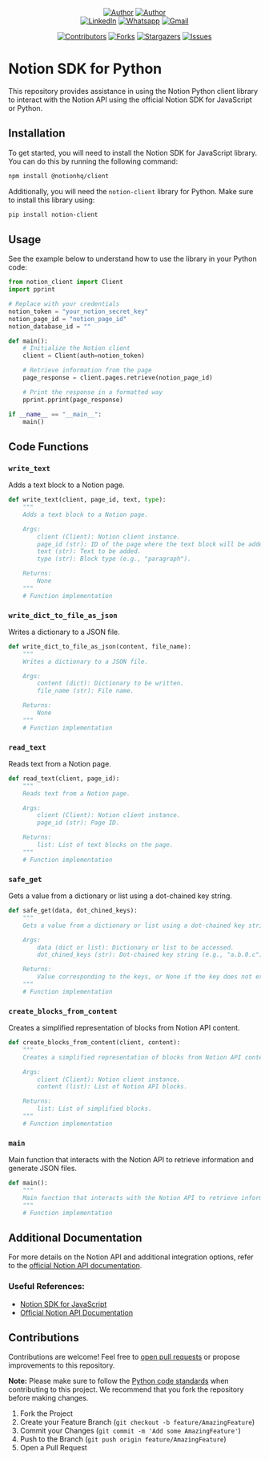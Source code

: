 
<div align="center">
    
[![Author][autor-shield]][autor-url] [![Author][autor-description]][autor-url]  
[![LinkedIn][linkedin-shield]][linkedin-url] [![Whatsapp][whatsapp-shield]][whatsapp-url] [![Gmail][gmail-shield]][gmail-url]

[![Contributors][contributors-shield]][contributors-url]
[![Forks][forks-shield]][forks-url]
[![Stargazers][stars-shield]][stars-url]
[![Issues][issues-shield]][issues-url]

  
</div>

# Notion SDK for Python

This repository provides assistance in using the Notion Python client library to interact with the Notion API using the official Notion SDK for JavaScript or Python.

## Installation

To get started, you will need to install the Notion SDK for JavaScript library. You can do this by running the following command:

```bash
npm install @notionhq/client
```

Additionally, you will need the `notion-client` library for Python. Make sure to install this library using:

```bash
pip install notion-client
```

## Usage

See the example below to understand how to use the library in your Python code:

```python
from notion_client import Client
import pprint

# Replace with your credentials
notion_token = "your_notion_secret_key"
notion_page_id = "notion_page_id"
notion_database_id = ""

def main():
    # Initialize the Notion client
    client = Client(auth=notion_token)

    # Retrieve information from the page
    page_response = client.pages.retrieve(notion_page_id)

    # Print the response in a formatted way
    pprint.pprint(page_response)

if __name__ == "__main__":
    main()
```

## Code Functions

### `write_text`

Adds a text block to a Notion page.

```python
def write_text(client, page_id, text, type):
    """
    Adds a text block to a Notion page.

    Args:
        client (Client): Notion client instance.
        page_id (str): ID of the page where the text block will be added.
        text (str): Text to be added.
        type (str): Block type (e.g., "paragraph").

    Returns:
        None
    """
    # Function implementation
```

### `write_dict_to_file_as_json`

Writes a dictionary to a JSON file.

```python
def write_dict_to_file_as_json(content, file_name):
    """
    Writes a dictionary to a JSON file.

    Args:
        content (dict): Dictionary to be written.
        file_name (str): File name.

    Returns:
        None
    """
    # Function implementation
```

### `read_text`

Reads text from a Notion page.

```python
def read_text(client, page_id):
    """
    Reads text from a Notion page.

    Args:
        client (Client): Notion client instance.
        page_id (str): Page ID.

    Returns:
        list: List of text blocks on the page.
    """
    # Function implementation
```

### `safe_get`

Gets a value from a dictionary or list using a dot-chained key string.

```python
def safe_get(data, dot_chined_keys):
    """
    Gets a value from a dictionary or list using a dot-chained key string.

    Args:
        data (dict or list): Dictionary or list to be accessed.
        dot_chined_keys (str): Dot-chained key string (e.g., "a.b.0.c").

    Returns:
        Value corresponding to the keys, or None if the key does not exist.
    """
    # Function implementation
```

### `create_blocks_from_content`

Creates a simplified representation of blocks from Notion API content.

```python
def create_blocks_from_content(client, content):
    """
    Creates a simplified representation of blocks from Notion API content.

    Args:
        client (Client): Notion client instance.
        content (list): List of Notion API blocks.

    Returns:
        list: List of simplified blocks.
    """
    # Function implementation
```

### `main`

Main function that interacts with the Notion API to retrieve information and generate JSON files.

```python
def main():
    """
    Main function that interacts with the Notion API to retrieve information and generate JSON files.
    """
    # Function implementation
```

## Additional Documentation

For more details on the Notion API and additional integration options, refer to the [official Notion API documentation](https://developers.notion.com/).

### Useful References:

- [Notion SDK for JavaScript](https://github.com/makenotion/notion-sdk-js)
- [Official Notion API Documentation](https://developers.notion.com/)

## Contributions

Contributions are welcome! Feel free to [open pull requests](https://github.com/your-username/your-python-repository/fork) or propose improvements to this repository.

**Note:** Please make sure to follow the [Python code standards](https://www.python.org/dev/peps/pep-0008/) when contributing to this project. We recommend that you fork the repository before making changes.

1. Fork the Project
2. Create your Feature Branch (`git checkout -b feature/AmazingFeature`)
3. Commit your Changes (`git commit -m 'Add some AmazingFeature'`)
4. Push to the Branch (`git push origin feature/AmazingFeature`)
5. Open a Pull Request

<!-- AUTHOR-->
[autor-shield]: https://img.shields.io/badge/Author-00acac?
[autor-url]: https://github.com/andersonlimacrv/
[autor-description]: https://img.shields.io/badge/Anderson%20Carvalho-141321?labelColor=141321

<!-- MARKDOWN SOCIAL MEDIA-->
[linkedin-shield]: https://img.shields.io/badge/LinkedIn-%230077B5.svg?&logo=linkedin&logoColor=white&style=plastic
[linkedin-url]: https://linkedin.com/in/andersonlimacrv
[facebook-url]: https://facebook.com/andersonlimacrv
[facebook-shield]: https://img.shields.io/badge/Facebook-%231877F2.svg?&logo=Facebook&logoColor=white&style=plastic
[gmail-url]: mailto:andersonlimacrv@gmail.com
[gmail-shield]: https://img.shields.io/badge/Gmail-D14836?&logo=gmail&logoColor=white&style=plastic
[whatsapp-url]: https://wa.me/5553981004874
[whatsapp-shield]: https://img.shields.io/badge/WhatsApp-25D366?&logo=whatsapp&logoColor=white&style=plastic
[twitter-url]: https://twitter.com/andersoncrvl
[twitter-shield]: https://img.shields.io/badge/Twitter-1D9BF0.svg?&logo=Twitter&logoColor=white&style=plastic

<!-- MARKDOWN LINKS -->
[contributors-shield]: https://img.shields.io/github/contributors/andersonlimacrv/notion-client-py.svg?style=plastic
[contributors-url]: https://github.com/andersonlimacrv/notion-client-py/graphs/contributors
[forks-shield]: https://img.shields.io/github/forks/andersonlimacrv/notion-client-py.svg?style=plastic
[forks-url]:https://github.com/andersonlimacrv/notion-client-py/network/members
[stars-shield]: https://img.shields.io/github/stars/andersonlimacrv/notion-client-py.svg?style=plastic
[stars-url]: https://github.com/andersonlimacrv/notion-client-py/stargazers
[issues-shield]: https://img.shields.io/github/issues/andersonlimacrv/notion-client-py.svg?style=plastic
[issues-url]: https://github.com/andersonlimacrv/notion-client-py/issues
[license-shield]: https://img.shields.io/github/license/andersonlimacrv/notion-client-py.svg?style=plastic
[license-url]: https://github.com/andersonlimacrv/notion-client-py/blob/main/LICENSE

